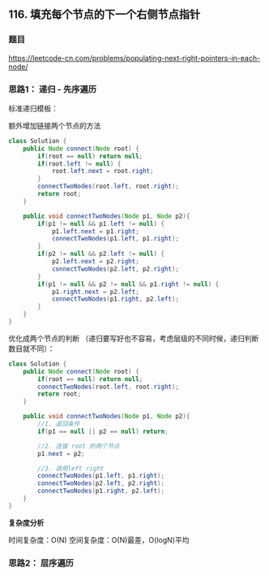 ## 116. 填充每个节点的下一个右侧节点指针

### 题目

https://leetcode-cn.com/problems/populating-next-right-pointers-in-each-node/

### 思路1： 递归 - 先序遍历

标准递归模板：

额外增加链接两个节点的方法

```Java
class Solution {
    public Node connect(Node root) {
        if(root == null) return null;
        if(root.left != null) {
            root.left.next = root.right;
        }
        connectTwoNodes(root.left, root.right);
        return root;
    }

    public void connectTwoNodes(Node p1, Node p2){
        if(p1 != null && p1.left != null) {
            p1.left.next = p1.right;
            connectTwoNodes(p1.left, p1.right);
        }
        if(p2 != null && p2.left != null) {
            p2.left.next = p2.right;
            connectTwoNodes(p2.left, p2.right);
        }
        if(p1 != null && p2 != null && p1.right != null) {
            p1.right.next = p2.left;
            connectTwoNodes(p1.right, p2.left);
        }
    }
}
```

优化成两个节点的判断 （递归要写好也不容易，考虑层级的不同时候，递归判断数目就不同）：

```Java
class Solution {
    public Node connect(Node root) {
        if(root == null) return null;
        connectTwoNodes(root.left, root.right);
        return root;
    }

    public void connectTwoNodes(Node p1, Node p2){
        //1. 返回条件
        if(p1 == null || p2 == null) return;

        //2. 连接 root 的两个节点
        p1.next = p2;

        //3. 调用left right
        connectTwoNodes(p1.left, p1.right);
        connectTwoNodes(p2.left, p2.right);
        connectTwoNodes(p1.right, p2.left);
    }
}
```


**复杂度分析**

时间复杂度：O(N)
空间复杂度：O(N)最差，O(logN)平均

### 思路2： 层序遍历